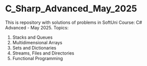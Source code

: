 # C_Sharp_Advanced_May_2025
This is repository with solutions of problems in SoftUni Course: C# Advanced - May 2025.
Topics:
1. Stacks and Queues
2. Multidimensional Arrays
3. Sets and Dictionaries
4. Streams, Files and Directories
5. Functional Programming
